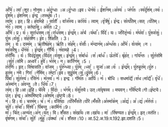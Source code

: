 

  
अ꣣भि꣢। त्वा꣣।शूर। नोनुमः। अ꣡दु꣢ग्धाः ।अ।दु꣣ग्धाः।इव। धेन꣡वः꣢। ई꣡शा꣢꣯नम्।अ꣣स्य꣢ । ज꣡ग꣢꣯तः ।स्व꣣र्दृ꣡श꣢म्।स्वः꣣। दृ꣡श꣢꣯म्। इ꣡शा꣢꣯नम्। इ꣣न्द्र ।तस्थु꣡षः꣢।1।  
त्वा꣢म् । इत्। हि। ह꣡वा꣢꣯महे । सा꣣तौ꣢ । वा꣡ज꣢꣯स्य। का꣣र꣡वः꣢। त्वाम् ।वृ꣣त्रे꣡षु꣢। इ꣣न्द्र। स꣡त्प꣢꣯तिम्।सत् ।प꣣तिम्। न꣡रः꣢꣯। त्वाम् । का꣡ष्ठा꣢꣯सु। अ꣡र्व꣢꣯तः।2।  
अ꣣भि꣢। प्र। वः꣣। सुरा꣡ध꣢सम्।सु꣣।रा꣡ध꣢꣯सम्। इ꣡न्द्र꣢꣯म्। अ꣣र्च ।य꣡था꣢꣯। वि꣣दे꣢। यः। ज꣣रितृ꣡भ्यः꣢। म꣣घ꣡वा꣢। पु꣣रूव꣡सुः꣢।पु꣣रू।व꣡सुः꣢꣯। स꣣ह꣡स्रे꣢ण। इ꣣व। शि꣡क्ष꣢꣯ति । 3।  
त꣢म् । वः꣣। दस्म꣢म् । ऋ꣣तीष꣡ह꣢म्। ऋ꣣ति। स꣡ह꣢꣯म्। व꣡सोः꣢꣯। म꣣न्दान꣢म्।अ꣡न्ध꣢꣯सः। अ꣣भि꣢। व꣣त्स꣢म् ।न ।स्व꣡स꣢꣯रेषु। धे꣣न꣡वः꣣ । इ꣡न्द्र꣢꣯म्। गी꣣र्भिः꣢। न꣣वामहे ।4।  
त꣡रो꣢꣯भिः । वः꣣। विद꣡द्व꣢सुम्।वि꣣द꣢त्।व꣣सुम्। इ꣡न्द्र꣢꣯म्। स꣣बा꣡धः꣢ ।स꣣।बा꣡धः꣢꣯। ऊ꣣त꣡ये꣢। बृ꣣ह꣢त् । गा꣡य꣢꣯न्तः । सु꣣त꣡सो꣢मे ।सु꣣त꣢।सो꣣मे। अध्वरे꣢। हु꣣वे꣢। भ꣡र꣢म्। न। का꣣रि꣡ण꣢म् ।5 ।  
त꣣र꣡णिः꣢। इत्। सि꣣षासति। वा꣡जम् । पु꣡रु꣢꣯न्ध्या। पु꣡र꣢꣯म् ।ध्या꣣ । युजा꣢।आ।वः꣣ । इ꣡न्द्र꣢꣯म्। पु꣣रुहूत꣢म्।पु꣣रु।हूत꣢म्। न꣣मे। गिरा꣢ ।ने꣣मि꣢म्। त꣡ष्टा꣢꣯।इ꣣व। सुद्रु꣡व꣢म्।सु꣣।द्रु꣡व꣢꣯म्।6।  
पि꣡बा꣢꣯। सु꣣त꣡स्य꣢। र꣣सि꣡नः꣢। म꣡त्स्व꣢꣯। नः꣣। इन्द्र । गो꣡म꣢꣯तः। आ꣣पिः꣢। नः꣣। बोधि । सधमा꣡द्ये꣢।स꣣ध।मा꣡द्ये꣢꣯। वृ꣣धे꣢।अ꣣स्मा꣢न्। अ꣣वन्तु ।ते। धि꣡यः꣢꣯।7।  
त्व꣢म्। हि।आ।इ꣣हि। चे꣡र꣢꣯वे । वि꣣दाः꣢ । भ꣡ग꣢꣯म्। व꣡सु꣢꣯त्तये। उत्।वा꣣वृषस्व । मघवन्। ग꣡वि꣢꣯ष्टये।गो।इ꣣ष्टये। उ꣢त्। इ꣣न्द्र। अ꣡श्व꣢꣯मिष्टये।अ꣡श्व꣢꣯म्।इ꣣ष्टये।8।  
न꣢। हि। वः꣣। चरम꣢म्। च꣣। न꣢। व꣡सि꣢꣯ष्ठः ।प꣣रिमँ꣡स꣢ते।प꣣रि।मँ꣡स꣢꣯ते।अ꣣स्मा꣡क꣢म् ।अ꣣द्य꣢। अ꣣।द्य꣢।म꣣रु꣡तः꣢। सु꣣ते꣢। स꣡चा꣢꣯। वि꣡श्वे꣢꣯। पि꣣बन्तु ।कामि꣡नः꣢।9।  
मा꣢। चि꣣त्।अन्य꣢त्।अ꣣न्।य꣢त्। वि। शँ꣣सत। स꣡खा꣢꣯यः।स।खा꣣यः। मा꣢ ।रि꣣षण्यत। इ꣡न्द्र꣢꣯म्। इत्।स्तो꣣त। वृ꣡ष꣢꣯णम्। स꣡चा꣢꣯। सु꣣ते꣢ ।मु꣡हुः꣢꣯।उ꣣क्था꣢ ।च꣣। शँसत।10।
आ.52.अ.19.प.192.झा.दशति।5।  
